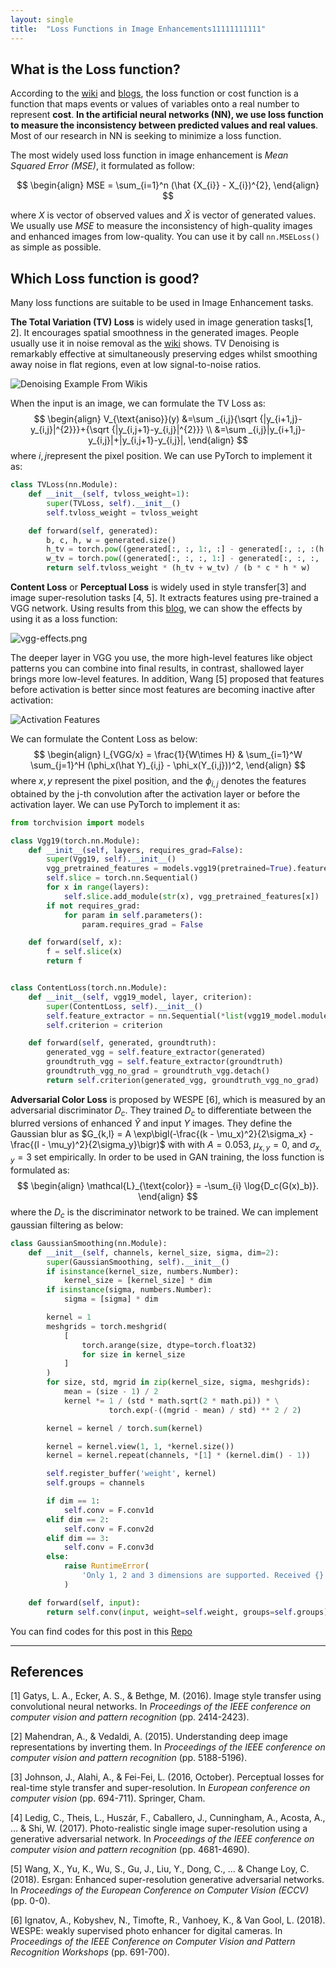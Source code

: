 ```yaml
---
layout: single
title:  "Loss Functions in Image Enhancements11111111111"
---
```


## What is the Loss function?

According to the [wiki](<https://en.wikipedia.org/wiki/Loss_function>) and [blogs](<https://isaacchanghau.github.io/post/loss_functions/>), the loss function or cost function is a function that maps events or values of variables onto a real number to represent **cost**. **In the artificial neural networks (NN), we use loss function to measure the inconsistency between predicted values and real values**. Most of our research in NN is seeking to minimize a loss function.

The most widely used loss function in image enhancement is *Mean Squared Error (MSE)*, it formulated as follow:

$$
\begin{align}
MSE = \sum_{i=1}^n (\hat {X_{i}} - X_{i})^{2},
\end{align}
$$

where $X​$ is vector of observed values and $\hat X​$ is vector of generated values. We usually use *MSE* to measure the inconsistency of high-quality images and enhanced images from low-quality.  You can use it by call `nn.MSELoss()` as simple as possible.

## Which Loss function is good?

Many loss functions are suitable to be used in Image Enhancement tasks.

**The Total Variation (TV) Loss** is widely used in image generation tasks[1, 2]. It encourages spatial smoothness in the generated images. People usually use it in noise removal as the [wiki](<https://en.wikipedia.org/wiki/Total_variation_denoising#cite_note-strong-2>) shows. TV Denoising is remarkably effective at simultaneously preserving edges whilst smoothing away noise in flat regions, even at low signal-to-noise ratios.

![Denoising Example From Wikis](https://upload.wikimedia.org/wikipedia/en/e/e8/ROF_Denoising_Example.png)

When the input is an image, we can formulate the TV Loss as:
$$
\begin{align}
V_{\text{aniso}}(y) &=\sum _{i,j}{\sqrt {|y_{i+1,j}-y_{i,j}|^{2}}}+{\sqrt {|y_{i,j+1}-y_{i,j}|^{2}}} \\
&=\sum _{i,j}|y_{i+1,j}-y_{i,j}|+|y_{i,j+1}-y_{i,j}|,
\end{align}
$$
where $i, j​$ represent the pixel position. We can use PyTorch to implement it as:

```python
class TVLoss(nn.Module):
    def __init__(self, tvloss_weight=1):
        super(TVLoss, self).__init__()
        self.tvloss_weight = tvloss_weight

    def forward(self, generated):
        b, c, h, w = generated.size()
        h_tv = torch.pow((generated[:, :, 1:, :] - generated[:, :, :(h - 1), :]), 2).sum()
        w_tv = torch.pow((generated[:, :, :, 1:] - generated[:, :, :, :(w - 1)]), 2).sum()
        return self.tvloss_weight * (h_tv + w_tv) / (b * c * h * w)
```



**Content Loss** or **Perceptual Loss** is widely used in style transfer[3] and image super-resolution tasks [4, 5]. It extracts features using pre-trained a VGG network. Using results from this [blog](<https://medium.com/lets-enhance-stories/content-and-style-loss-using-vgg-network-e810a7afe5fc>), we can show the effects by using it as a loss function:

![vgg-effects.png](https://i.loli.net/2019/04/14/5cb2ba7cd0f2a.png)

The deeper layer in VGG you use, the more high-level features like object patterns you can combine into final results, in contrast, shallowed layer brings more low-level features. In addition, Wang [5] proposed that features before activation is better since most features are becoming inactive after activation:

![Activation Features](https://i.loli.net/2019/04/14/5cb2bcf95d121.png)

We can formulate the Content Loss as below:
$$
\begin{align}
l_{VGG/x} =
	\frac{1}{W\times H} & \sum_{i=1}^W \sum_{j=1}^H (\phi_x(\hat Y)_{i,j} - \phi_x(Y_{i,j}))^2,	
\end{align}
$$
where $x, y$ represent the pixel position, and the $\phi_{i, j}$ denotes the features obtained by the j-th convolution after the activation layer or before the activation layer. We can use PyTorch to implement it as:

```python
from torchvision import models

class Vgg19(torch.nn.Module):
    def __init__(self, layers, requires_grad=False):
        super(Vgg19, self).__init__()
        vgg_pretrained_features = models.vgg19(pretrained=True).features
        self.slice = torch.nn.Sequential()
        for x in range(layers):
            self.slice.add_module(str(x), vgg_pretrained_features[x])
        if not requires_grad:
            for param in self.parameters():
                param.requires_grad = False

    def forward(self, x):
        f = self.slice(x)
        return f


class ContentLoss(torch.nn.Module):
    def __init__(self, vgg19_model, layer, criterion):
        super(ContentLoss, self).__init__()
        self.feature_extractor = nn.Sequential(*list(vgg19_model.module.features.children())[:layer])
        self.criterion = criterion

    def forward(self, generated, groundtruth):
        generated_vgg = self.feature_extractor(generated)
        groundtruth_vgg = self.feature_extractor(groundtruth)
        groundtruth_vgg_no_grad = groundtruth_vgg.detach()
        return self.criterion(generated_vgg, groundtruth_vgg_no_grad)
```



**Adversarial Color Loss** is proposed by WESPE [6], which is measured by an adversarial discriminator $D_c$. They trained $D_c$ to differentiate between the blurred versions of enhanced $\hat Y$ and input $Y$ images. They define the  Gaussian
blur as $G_{k,l} = A \exp\bigl(-\frac{(k - \mu_x)^2}{2\sigma_x} -\frac{(l - \mu_y)^2}{2\sigma_y}\bigr)$ with with $A=0.053$, $\mu_{x,y}=0$, and $\sigma_{x,y}=3$ set empirically.  In order to be used in GAN training, the loss function is formulated as:
$$
\begin{align}
\mathcal{L}_{\text{color}} = -\sum_{i} \log{D_c(G(x)_b)}.
\end{align}
$$
where the $D_c$ is the discriminator network to be trained. We can implement gaussian filtering as below:

```python
class GaussianSmoothing(nn.Module):
    def __init__(self, channels, kernel_size, sigma, dim=2):
        super(GaussianSmoothing, self).__init__()
        if isinstance(kernel_size, numbers.Number):
            kernel_size = [kernel_size] * dim
        if isinstance(sigma, numbers.Number):
            sigma = [sigma] * dim

        kernel = 1
        meshgrids = torch.meshgrid(
            [
                torch.arange(size, dtype=torch.float32)
                for size in kernel_size
            ]
        )
        for size, std, mgrid in zip(kernel_size, sigma, meshgrids):
            mean = (size - 1) / 2
            kernel *= 1 / (std * math.sqrt(2 * math.pi)) * \
                      torch.exp(-((mgrid - mean) / std) ** 2 / 2)

        kernel = kernel / torch.sum(kernel)

        kernel = kernel.view(1, 1, *kernel.size())
        kernel = kernel.repeat(channels, *[1] * (kernel.dim() - 1))

        self.register_buffer('weight', kernel)
        self.groups = channels

        if dim == 1:
            self.conv = F.conv1d
        elif dim == 2:
            self.conv = F.conv2d
        elif dim == 3:
            self.conv = F.conv3d
        else:
            raise RuntimeError(
                'Only 1, 2 and 3 dimensions are supported. Received {}.'.format(dim)
            )

    def forward(self, input):
        return self.conv(input, weight=self.weight, groups=self.groups)

```





You can find codes for this post in this [Repo](<https://github.com/MKFMIKU/Enhancing-Loss.pytorch>)

------



## References

[1] Gatys, L. A., Ecker, A. S., & Bethge, M. (2016). Image style transfer using convolutional neural networks. In *Proceedings of the IEEE conference on computer vision and pattern recognition* (pp. 2414-2423).

[2] Mahendran, A., & Vedaldi, A. (2015). Understanding deep image representations by inverting them. In *Proceedings of the IEEE conference on computer vision and pattern recognition* (pp. 5188-5196).

[3] Johnson, J., Alahi, A., & Fei-Fei, L. (2016, October). Perceptual losses for real-time style transfer and super-resolution. In *European conference on computer vision* (pp. 694-711). Springer, Cham.

[4] Ledig, C., Theis, L., Huszár, F., Caballero, J., Cunningham, A., Acosta, A., ... & Shi, W. (2017). Photo-realistic single image super-resolution using a generative adversarial network. In *Proceedings of the IEEE conference on computer vision and pattern recognition* (pp. 4681-4690).

[5] Wang, X., Yu, K., Wu, S., Gu, J., Liu, Y., Dong, C., ... & Change Loy, C. (2018). Esrgan: Enhanced super-resolution generative adversarial networks. In *Proceedings of the European Conference on Computer Vision (ECCV)* (pp. 0-0).

[6] Ignatov, A., Kobyshev, N., Timofte, R., Vanhoey, K., & Van Gool, L. (2018). WESPE: weakly supervised photo enhancer for digital cameras. In *Proceedings of the IEEE Conference on Computer Vision and Pattern Recognition Workshops* (pp. 691-700).
